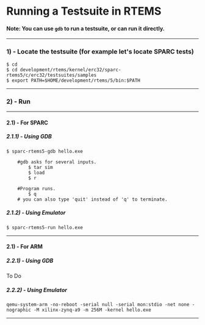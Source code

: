 # Running a Testsuite in RTEMS

#### Note: You can use `gdb` to run a testsuite, or can run it directly.

---

### 1) - Locate the testsuite (for example let's locate SPARC tests)
~~~~
$ cd
$ cd development/rtems/kernel/erc32/sparc-rtems5/c/erc32/testsuites/samples
$ export PATH=$HOME/development/rtems/5/bin:$PATH 
~~~~

---

### 2) - Run

---

#### 2.1) - For SPARC
##### 2.1.1) - Using GDB
~~~~
$ sparc-rtems5-gdb hello.exe
~~~~
~~~~
	#gdb asks for several inputs. 
		$ tar sim
		$ load
		$ r

	#Program runs.
		$ q
	# you can also type 'quit' instead of 'q' to terminate.
~~~~

##### 2.1.2) - Using Emulator
~~~~
$ sparc-rtems5-run hello.exe
~~~~
---

#### 2.1) - For ARM
##### 2.2.1) - Using GDB
To Do
##### 2.2.2) - Using Emulator
~~~
qemu-system-arm -no-reboot -serial null -serial mon:stdio -net none -nographic -M xilinx-zynq-a9 -m 256M -kernel hello.exe
~~~

---
